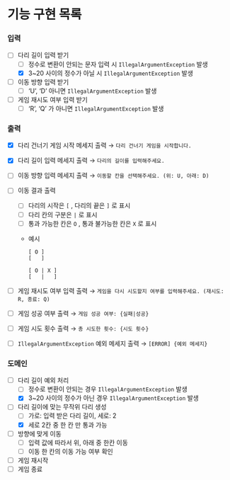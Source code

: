 # 기능 구현 목록

### 입력

- [ ] 다리 길이 입력 받기
    - [ ] 정수로 변환이 안되는 문자 입력 시 `IllegalArgumentException` 발생
    - [x] 3~20 사이의 정수가 아닐 시 `IllegalArgumentException` 발생
- [ ] 이동 방향 입력 받기
    - [ ] ‘U’, ‘D’ 아니면 `IllegalArgumentException` 발생
- [ ] 게임 재시도 여부 입력 받기
    - [ ] ‘R’, ‘Q’ 가 아니면 `IllegalArgumentException` 발생

### 출력

- [x] 다리 건너기 게임 시작 메세지 출력 → `다리 건너기 게임을 시작합니다.`
- [x] 다리 길이 입력 메세지 출력 → `다리의 길이를 입력해주세요.`
- [ ] 이동 방향 입력 메세지 출력 → `이동할 칸을 선택해주세요. (위: U, 아래: D)`
- [ ] 이동 결과 출력
    - [ ] 다리의 시작은 `[` , 다리의 끝은 `]` 로 표시
    - [ ] 다리 칸의 구분은 `|` 로 표시
    - [ ] 통과 가능한 칸은 `O` , 통과 불가능한 칸은 `X` 로 표시
    - 예시

        ```
        [ O ]
        [   ]
        ```

        ```
        [ O | X ]
        [   |   ]
        ```

- [ ] 게임 재시도 여부 입력 출력 → `게임을 다시 시도할지 여부를 입력해주세요. (재시도: R, 종료: Q)`
- [ ] 게임 성공 여부 출력 → `게임 성공 여부: {실패|성공}`
- [ ] 게임 시도 횟수 출력 → `총 시도한 횟수: {시도 횟수}`
- [ ] `IllegalArgumentException` 예외 메세지 출력 → `[ERROR] {예외 메세지}`

### 도메인

- [ ] 다리 길이 예외 처리
    - [ ] 정수로 변환이 안되는 경우 `IllegalArgumentException` 발생
    - [x] 3~20 사이의 정수가 아닌 경우 `IllegalArgumentException` 발생
- [ ] 다리 길이에 맞는 무작위 다리 생성
    - [ ] 가로: 입력 받은 다리 길이, 세로: 2
    - [X] 세로 2칸 중 한 칸 만 통과 가능
- [ ] 방향에 맞게 이동
    - [ ] 입력 값에 따라서 위, 아래 중 한칸 이동
    - [ ] 이동 한 칸의 이동 가능 여부 확인
- [ ] 게임 재시작
- [ ] 게임 종료